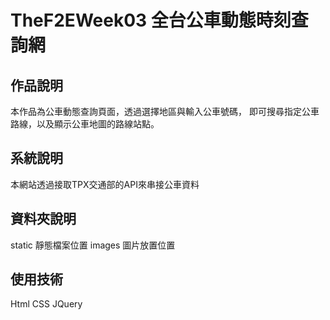 # TheF2EWeek03 全台公車動態時刻查詢網

## 作品說明

本作品為公車動態查詢頁面，透過選擇地區與輸入公車號碼，
即可搜尋指定公車路線，以及顯示公車地圖的路線站點。

## 系統說明

本網站透過接取TPX交通部的API來串接公車資料

## 資料夾說明

static 靜態檔案位置
images 圖片放置位置


## 使用技術

Html
CSS
JQuery
